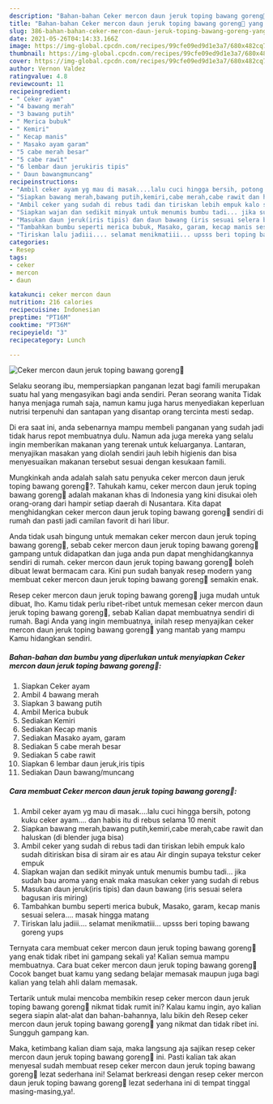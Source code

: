 ```yaml
---
description: "Bahan-bahan Ceker mercon daun jeruk toping bawang goreng🥰 yang enak dan Mudah Dibuat"
title: "Bahan-bahan Ceker mercon daun jeruk toping bawang goreng🥰 yang enak dan Mudah Dibuat"
slug: 386-bahan-bahan-ceker-mercon-daun-jeruk-toping-bawang-goreng-yang-enak-dan-mudah-dibuat
date: 2021-05-26T04:14:33.166Z
image: https://img-global.cpcdn.com/recipes/99cfe09ed9d1e3a7/680x482cq70/ceker-mercon-daun-jeruk-toping-bawang-goreng🥰-foto-resep-utama.jpg
thumbnail: https://img-global.cpcdn.com/recipes/99cfe09ed9d1e3a7/680x482cq70/ceker-mercon-daun-jeruk-toping-bawang-goreng🥰-foto-resep-utama.jpg
cover: https://img-global.cpcdn.com/recipes/99cfe09ed9d1e3a7/680x482cq70/ceker-mercon-daun-jeruk-toping-bawang-goreng🥰-foto-resep-utama.jpg
author: Vernon Valdez
ratingvalue: 4.8
reviewcount: 11
recipeingredient:
- " Ceker ayam"
- "4 bawang merah"
- "3 bawang putih"
- " Merica bubuk"
- " Kemiri"
- " Kecap manis"
- " Masako ayam garam"
- "5 cabe merah besar"
- "5 cabe rawit"
- "6 lembar daun jerukiris tipis"
- " Daun bawangmuncang"
recipeinstructions:
- "Ambil ceker ayam yg mau di masak....lalu cuci hingga bersih, potong kuku ceker ayam.... dan habis itu di rebus selama 10 menit"
- "Siapkan bawang merah,bawang putih,kemiri,cabe merah,cabe rawit dan haluskan (di blender juga bisa)"
- "Ambil ceker yang sudah di rebus tadi dan tiriskan lebih empuk kalo sudah ditiriskan bisa di siram air es atau Air dingin supaya tekstur ceker empuk"
- "Siapkan wajan dan sedikit minyak untuk menumis bumbu tadi... jika sudah bau aroma yang enak maka masukan ceker yang sudah di rebus"
- "Masukan daun jeruk(iris tipis) dan daun bawang (iris sesuai selera bagusan iris miring)"
- "Tambahkan bumbu seperti merica bubuk, Masako, garam, kecap manis sesuai selera.... masak hingga matang"
- "Tiriskan lalu jadiii.... selamat menikmatiii... upsss beri toping bawang goreng yups"
categories:
- Resep
tags:
- ceker
- mercon
- daun

katakunci: ceker mercon daun 
nutrition: 216 calories
recipecuisine: Indonesian
preptime: "PT16M"
cooktime: "PT36M"
recipeyield: "3"
recipecategory: Lunch

---
```



![Ceker mercon daun jeruk toping bawang goreng🥰](https://img-global.cpcdn.com/recipes/99cfe09ed9d1e3a7/680x482cq70/ceker-mercon-daun-jeruk-toping-bawang-goreng🥰-foto-resep-utama.jpg)

Selaku seorang ibu, mempersiapkan panganan lezat bagi famili merupakan suatu hal yang mengasyikan bagi anda sendiri. Peran seorang  wanita Tidak hanya menjaga rumah saja, namun kamu juga harus menyediakan keperluan nutrisi terpenuhi dan santapan yang disantap orang tercinta mesti sedap.

Di era  saat ini, anda sebenarnya mampu membeli panganan yang sudah jadi tidak harus repot membuatnya dulu. Namun ada juga mereka yang selalu ingin memberikan makanan yang terenak untuk keluarganya. Lantaran, menyajikan masakan yang diolah sendiri jauh lebih higienis dan bisa menyesuaikan makanan tersebut sesuai dengan kesukaan famili. 



Mungkinkah anda adalah salah satu penyuka ceker mercon daun jeruk toping bawang goreng🥰?. Tahukah kamu, ceker mercon daun jeruk toping bawang goreng🥰 adalah makanan khas di Indonesia yang kini disukai oleh orang-orang dari hampir setiap daerah di Nusantara. Kita dapat menghidangkan ceker mercon daun jeruk toping bawang goreng🥰 sendiri di rumah dan pasti jadi camilan favorit di hari libur.

Anda tidak usah bingung untuk memakan ceker mercon daun jeruk toping bawang goreng🥰, sebab ceker mercon daun jeruk toping bawang goreng🥰 gampang untuk didapatkan dan juga anda pun dapat menghidangkannya sendiri di rumah. ceker mercon daun jeruk toping bawang goreng🥰 boleh dibuat lewat bermacam cara. Kini pun sudah banyak resep modern yang membuat ceker mercon daun jeruk toping bawang goreng🥰 semakin enak.

Resep ceker mercon daun jeruk toping bawang goreng🥰 juga mudah untuk dibuat, lho. Kamu tidak perlu ribet-ribet untuk memesan ceker mercon daun jeruk toping bawang goreng🥰, sebab Kalian dapat membuatnya sendiri di rumah. Bagi Anda yang ingin membuatnya, inilah resep menyajikan ceker mercon daun jeruk toping bawang goreng🥰 yang mantab yang mampu Kamu hidangkan sendiri.

<!--inarticleads1-->

##### Bahan-bahan dan bumbu yang diperlukan untuk menyiapkan Ceker mercon daun jeruk toping bawang goreng🥰:

1. Siapkan  Ceker ayam
1. Ambil 4 bawang merah
1. Siapkan 3 bawang putih
1. Ambil  Merica bubuk
1. Sediakan  Kemiri
1. Sediakan  Kecap manis
1. Sediakan  Masako ayam, garam
1. Sediakan 5 cabe merah besar
1. Sediakan 5 cabe rawit
1. Siapkan 6 lembar daun jeruk,iris tipis
1. Sediakan  Daun bawang/muncang




<!--inarticleads2-->

##### Cara membuat Ceker mercon daun jeruk toping bawang goreng🥰:

1. Ambil ceker ayam yg mau di masak....lalu cuci hingga bersih, potong kuku ceker ayam.... dan habis itu di rebus selama 10 menit
1. Siapkan bawang merah,bawang putih,kemiri,cabe merah,cabe rawit dan haluskan (di blender juga bisa)
1. Ambil ceker yang sudah di rebus tadi dan tiriskan lebih empuk kalo sudah ditiriskan bisa di siram air es atau Air dingin supaya tekstur ceker empuk
1. Siapkan wajan dan sedikit minyak untuk menumis bumbu tadi... jika sudah bau aroma yang enak maka masukan ceker yang sudah di rebus
1. Masukan daun jeruk(iris tipis) dan daun bawang (iris sesuai selera bagusan iris miring)
1. Tambahkan bumbu seperti merica bubuk, Masako, garam, kecap manis sesuai selera.... masak hingga matang
1. Tiriskan lalu jadiii.... selamat menikmatiii... upsss beri toping bawang goreng yups




Ternyata cara membuat ceker mercon daun jeruk toping bawang goreng🥰 yang enak tidak ribet ini gampang sekali ya! Kalian semua mampu membuatnya. Cara buat ceker mercon daun jeruk toping bawang goreng🥰 Cocok banget buat kamu yang sedang belajar memasak maupun juga bagi kalian yang telah ahli dalam memasak.

Tertarik untuk mulai mencoba membikin resep ceker mercon daun jeruk toping bawang goreng🥰 nikmat tidak rumit ini? Kalau kamu ingin, ayo kalian segera siapin alat-alat dan bahan-bahannya, lalu bikin deh Resep ceker mercon daun jeruk toping bawang goreng🥰 yang nikmat dan tidak ribet ini. Sungguh gampang kan. 

Maka, ketimbang kalian diam saja, maka langsung aja sajikan resep ceker mercon daun jeruk toping bawang goreng🥰 ini. Pasti kalian tak akan menyesal sudah membuat resep ceker mercon daun jeruk toping bawang goreng🥰 lezat sederhana ini! Selamat berkreasi dengan resep ceker mercon daun jeruk toping bawang goreng🥰 lezat sederhana ini di tempat tinggal masing-masing,ya!.

